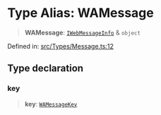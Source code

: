 # Type Alias: WAMessage

> **WAMessage**: [`IWebMessageInfo`](../namespaces/proto/interfaces/IWebMessageInfo.md) & `object`

Defined in: [src/Types/Message.ts:12](https://github.com/Fokusdotid/bail/blob/3bd64a6fd6e8fc52d3ec9ba842534bed26103555/src/Types/Message.ts#L12)

## Type declaration

### key

> **key**: [`WAMessageKey`](WAMessageKey.md)
